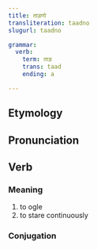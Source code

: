 ```yaml
---
title: ताड़णो
transliteration: taadno
slugurl: taadno

grammar: 
  verb:
    term: ताड़
    trans: taad
    ending: a

---
```

## Etymology

## Pronunciation

## Verb
### Meaning
1. to ogle
2. to stare continuously

### Conjugation
<marwari-verb-conjugation :word="conjugation.term" :worden="conjugation.en"></marwari-verb-conjugation>